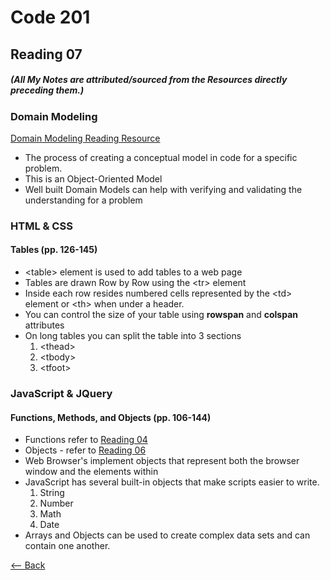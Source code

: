 # Code 201
## Reading 07
##### (All My Notes are attributed/sourced from the Resources directly preceding them.)

### Domain Modeling
[Domain Modeling Reading Resource](https://github.com/codefellows/domain_modeling#domain-modeling)
* The process of creating a conceptual model in code for a specific problem.
* This is an Object-Oriented Model
* Well built Domain Models can help with verifying and validating the understanding for a problem

### HTML & CSS
#### Tables (pp. 126-145)
* \<table\> element is used to add tables to a web page
* Tables are drawn Row by Row using the \<tr\> element
* Inside each row resides numbered cells represented by the \<td\> element or \<th\> when under a header.
* You can control the size of your table using **rowspan** and **colspan** attributes
* On long tables you can split the table into 3 sections
    1. \<thead\>
    1. \<tbody\>
    1. \<tfoot\>

### JavaScript & JQuery
#### Functions, Methods, and Objects (pp. 106-144)
* Functions refer to [Reading 04](/201d69/class-04.md)
* Objects - refer to [Reading 06](/201d69/class-06.md)
* Web Browser's implement objects that represent both the browser window and the elements within
* JavaScript has several built-in objects that make scripts easier to write.
    1. String
    1. Number
    1. Math
    1. Date
* Arrays and Objects can be used to create complex data sets and can contain one another.


[<-- Back](../README.md)
